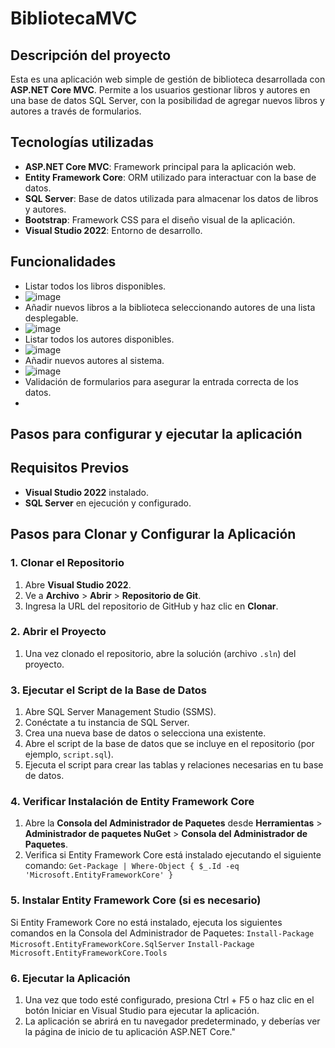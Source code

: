 # BibliotecaMVC

## Descripción del proyecto
Esta es una aplicación web simple de gestión de biblioteca desarrollada con **ASP.NET Core MVC**. Permite a los usuarios gestionar libros y autores en una base de datos SQL Server, con la posibilidad de agregar nuevos libros y autores a través de formularios.

## Tecnologías utilizadas
- **ASP.NET Core MVC**: Framework principal para la aplicación web.
- **Entity Framework Core**: ORM utilizado para interactuar con la base de datos.
- **SQL Server**: Base de datos utilizada para almacenar los datos de libros y autores.
- **Bootstrap**: Framework CSS para el diseño visual de la aplicación.
- **Visual Studio 2022**: Entorno de desarrollo.

## Funcionalidades
- Listar todos los libros disponibles.
- ![image](https://github.com/user-attachments/assets/65452e88-05ae-41b1-bba9-f7de4246ba2e)
- Añadir nuevos libros a la biblioteca seleccionando autores de una lista desplegable.
- ![image](https://github.com/user-attachments/assets/206d46c3-b037-44fc-897e-e416d9fd621a)
- Listar todos los autores disponibles.
- ![image](https://github.com/user-attachments/assets/a6238b21-4d55-4c6e-960a-8f0df53ab05b)
- Añadir nuevos autores al sistema.
- ![image](https://github.com/user-attachments/assets/4a00e6a0-e817-41e3-aef7-74b7eb8afbba)
- Validación de formularios para asegurar la entrada correcta de los datos.
- 

## Pasos para configurar y ejecutar la aplicación

## Requisitos Previos
- **Visual Studio 2022** instalado.
- **SQL Server** en ejecución y configurado.

## Pasos para Clonar y Configurar la Aplicación

### 1. Clonar el Repositorio
1. Abre **Visual Studio 2022**.
2. Ve a **Archivo** > **Abrir** > **Repositorio de Git**.
3. Ingresa la URL del repositorio de GitHub y haz clic en **Clonar**.

### 2. Abrir el Proyecto
1. Una vez clonado el repositorio, abre la solución (archivo `.sln`) del proyecto.

### 3. Ejecutar el Script de la Base de Datos
1. Abre SQL Server Management Studio (SSMS).
2. Conéctate a tu instancia de SQL Server.
3. Crea una nueva base de datos o selecciona una existente.
4. Abre el script de la base de datos que se incluye en el repositorio (por ejemplo, `script.sql`).
5. Ejecuta el script para crear las tablas y relaciones necesarias en tu base de datos.

### 4. Verificar Instalación de Entity Framework Core
1. Abre la **Consola del Administrador de Paquetes** desde **Herramientas** > **Administrador de paquetes NuGet** > **Consola del Administrador de Paquetes**.
2. Verifica si Entity Framework Core está instalado ejecutando el siguiente comando:
`Get-Package | Where-Object { $_.Id -eq 'Microsoft.EntityFrameworkCore' }`
   
### 5. Instalar Entity Framework Core (si es necesario)
Si Entity Framework Core no está instalado, ejecuta los siguientes comandos en la Consola del Administrador de Paquetes:
`Install-Package Microsoft.EntityFrameworkCore.SqlServer`
`Install-Package Microsoft.EntityFrameworkCore.Tools`

### 6. Ejecutar la Aplicación
1. Una vez que todo esté configurado, presiona Ctrl + F5 o haz clic en el botón Iniciar en Visual Studio para ejecutar la aplicación.
2. La aplicación se abrirá en tu navegador predeterminado, y deberías ver la página de inicio de tu aplicación ASP.NET Core."

